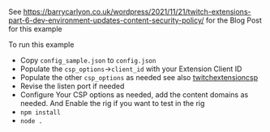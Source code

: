See https://barrycarlyon.co.uk/wordpress/2021/11/21/twitch-extensions-part-6-dev-environment-updates-content-security-policy/ for the Blog Post for this example

To run this example

- Copy `config_sample.json` to `config.json`
- Populate the `csp_options`->`client_id` with your Extension Client ID
- Populate the other `csp_options` as needed see also [twitchextensioncsp](https://github.com/BarryCarlyon/twitchextensioncsp)
- Revise the listen port if needed
- Configure Your CSP options as needed, add the content domains as needed. And Enable the rig if you want to test in the rig
- `npm install`
- `node .`
